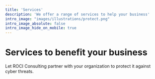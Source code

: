 ```yaml
---
title: 'Services'
description: 'We offer a range of services to help your business'
intro_image: "images/illustrations/protect.png"
intro_image_absolute: false
intro_image_hide_on_mobile: true
---
```


# Services to benefit your business

Let ROCI Consulting partner with your organization to protect it against cyber threats.
